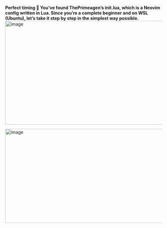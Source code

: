 **Perfect timing 🙌 You’ve found ThePrimeagen’s init.lua, which is a Neovim config written in Lua. Since you’re a complete beginner and on WSL (Ubuntu),
let’s take it step by step in the simplest way possible.**
<img width="1103" height="334" alt="image" src="https://github.com/user-attachments/assets/210cbb1a-f3fb-4a88-b5d1-d537ec99a7a4" /> 

<img width="1115" height="303" alt="image" src="https://github.com/user-attachments/assets/7ec22e60-3063-483b-8d6b-7d6cd9f2c930" />

